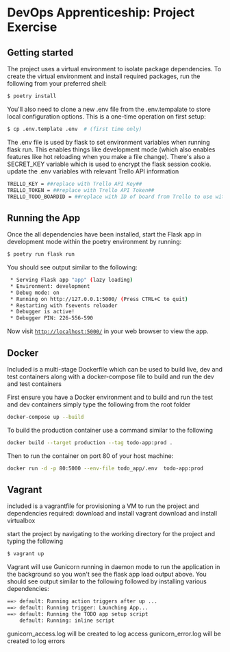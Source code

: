 # DevOps Apprenticeship: Project Exercise

## Getting started

The project uses a virtual environment to isolate package dependencies. To create the virtual environment and install required packages, run the following from your preferred shell:


```bash
$ poetry install
```
You'll also need to clone a new .env file from the .env.tempalate to store local configuration options. This is a one-time operation on first setup:
```bash
$ cp .env.template .env  # (first time only)
```
The .env file is used by flask to set environment variables when running flask run. This enables things like development mode (which also enables features like hot reloading when you make a file change). There's also a SECRET_KEY variable which is used to encrypt the flask session cookie.
update the .env variables with relevant Trello API information

```bash
TRELLO_KEY = ##replace with Trello API Key##
TRELLO_TOKEN = ##replace with Trello API Token##
TRELLO_TODO_BOARDID = ##replace with ID of board from Trello to use with this app##

```
## Running the App

Once the all dependencies have been installed, start the Flask app in development mode within the poetry environment by running:
```bash
$ poetry run flask run
```

You should see output similar to the following:
```bash
 * Serving Flask app "app" (lazy loading)
 * Environment: development
 * Debug mode: on
 * Running on http://127.0.0.1:5000/ (Press CTRL+C to quit)
 * Restarting with fsevents reloader
 * Debugger is active!
 * Debugger PIN: 226-556-590
```
Now visit [`http://localhost:5000/`](http://localhost:5000/) in your web browser to view the app.

## Docker 
Included is a multi-stage Dockerfile which can be used to build live, dev and test containers along with a docker-compose file to build and run the dev and test containers

First ensure you have a Docker environment and to build and run the test and dev containers simply type the following from the root folder
```bash
docker-compose up --build
```

To build the production container use a command similar to the following 
```bash
docker build --target production --tag todo-app:prod .
```
Then to run the container on port 80 of your host machine:
```bash
docker run -d -p 80:5000 --env-file todo_app/.env  todo-app:prod
```

## Vagrant 
included is a vagrantfile for provisioning a VM to run the project and dependencies
required:
download and install vagrant
download and install virtualbox

start the project by navigating to the working directory for the project and typing the following
```bash
$ vagrant up
```
Vagrant will use Gunicorn running in daemon mode to run the application in the background so you won't see the flask app load output above.
You should see output similar to the following followed by installing various dependencies:
```bash
==> default: Running action triggers after up ...
==> default: Running trigger: Launching App...
==> default: Running the TODO app setup script
    default: Running: inline script
```

gunicorn_access.log will be created to log access
gunicorn_error.log will be created to log errors